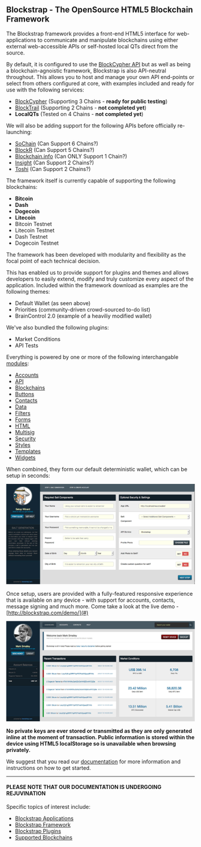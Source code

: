 ## Blockstrap - The OpenSource HTML5 Blockchain Framework

The Blockstrap framework provides a front-end HTML5 interface for web-applications to communicate and manipulate blockchains using either external web-accessible APIs or self-hosted local QTs direct from the source.

By default, it is configured to use the [BlockCypher API](http://blocksypher.com) but as well as being a blockchain-agnoistic framework, Blockstrap is also API-neutral throughout. This allows you to host and manage your own API end-points or select from others configured at core, with examples included and ready for use with the following services:

* [BlockCypher](http://blockcypher.com) (Supporting 3 Chains - __ready for public testing__)
* [BlockTrail](http://blocktrail.com) (Supporting 2 Chains - __not completed yet__)
* __LocalQTs__ (Tested on 4 Chains - __not completed yet__)

We will also be adding support for the following APIs before officially re-launching:

* [SoChain](http://chain.so) (Can Support 6 Chains?)
* [BlockR](http://blockr.io) (Can Support 5 Chains?)
* [Blockchain.info](http://blockchain.info) (Can ONLY Support 1 Chain?)
* [Insight](http://insight.is) (Can Support 2 Chains?)
* [Toshi](http://toshi.io) (Can Support 2 Chains?)

The framework itself is currently capable of supporting the following blockchains:

* __Bitcoin__
* __Dash__
* __Dogecoin__
* __Litecoin__
* Bitcoin Testnet
* Litecoin Testnet
* Dash Testnet
* Dogecoin Testnet

The framework has been developed with modularity and flexibility as the focal point of each technical decision. 

This has enabled us to provide support for plugins and themes and allows developers to easily extend, modify and truly customize every aspect of the application. Included within the framework download as examples are the following themes:

* Default Wallet (as seen above)
* Priorities (community-driven crowd-sourced to-do list)
* BrainControl 2.0 (example of a heaviliy modified wallet)

We've also bundled the following plugins:

* Market Conditions
* API Tests

Everything is powered by one or more of the following interchangable [modules](docs/en/framework/modules/):

* [Accounts](docs/en/framework/modules/accounts/)
* [API](docs/en/framework/modules/api/)
* [Blockchains](docs/en/framework/modules/blockchains/)
* [Buttons](docs/en/framework/modules/buttons/)
* [Contacts](docs/en/framework/modules/contacts/)
* [Data](docs/en/framework/modules/data/)
* [Filters](docs/en/framework/modules/filters/)
* [Forms](docs/en/framework/modules/forms/)
* [HTML](docs/en/framework/modules/html/)
* [Multisig](docs/en/framework/modules/multisig/)
* [Security](docs/en/framework/modules/security/)
* [Styles](docs/en/framework/modules/styles/)
* [Templates](docs/en/framework/modules/templates/)
* [Widgets](docs/en/framework/modules/widgets/)

When combined, they form our default deterministic wallet, which can be setup in seconds:

![Wallet Screen-Shot](docs/img/setup.jpg)

Once setup, users are provided with a fully-featured responsive experience that is available on any device - with support for accounts, contacts, message signing and much more. Come take a look at the live demo - [http://blockstrap.com/demo/](#)

![Wallet Screen-Shot](docs/img/dashboard.jpg)

__No private keys are ever stored or transmitted as they are only generated inline at the moment of transaction. Public information is stored within the device using HTML5 localStorage so is unavailable when browsing privately.__

We suggest that you read our [documentation](docs/en/) for more information and instructions on how to get started.

-----

#### PLEASE NOTE THAT OUR DOCUMENTATION IS UNDERGOING REJUVINATION

Specific topics of interest include:

* [Blockstrap Applications](docs/en/applications)
* [Blockstrap Framework](docs/en/framework)
* [Blockstrap Plugins](docs/en/plugins)
* [Supported Blockchains](docs/en/blockchains)